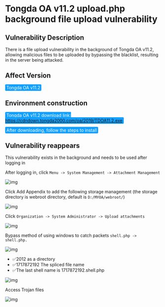 # Tongda OA v11.2 upload.php background file upload vulnerability

## Vulnerability Description

There is a file upload vulnerability in the background of Tongda OA v11.2, allowing malicious files to be uploaded by bypassing the blacklist, resulting in the server being attacked.

## Affect Version

<span style="background-color:rgb(18, 160, 255); padding: 2px 4px; border-radius: 3px; color: white;">Tongda OA v11.2</span>

## Environment construction

<span style="background-color:rgb(18, 160, 255); padding: 2px 4px; border-radius: 3px; color: white;">Tongda OA v11.2 download link: https://cdndown.tongda2000.com/oa/2019/TDOA11.2.exe</span>

<span style="background-color:rgb(18, 160, 255); padding: 2px 4px; border-radius: 3px; color: white;">After downloading, follow the steps to install</span>

## Vulnerability reappears

This vulnerability exists in the background and needs to be used after logging in

After logging in, click `Menu -> System Management -> Attachment Management`

![img](https://raw.githubusercontent.com/PeiQi0/PeiQi-WIKI-Book/refs/heads/main/docs/.vuepress/../.vuepress/public/img/tongdaoa-13.png)



Click Add Appendix to add the following storage management (the storage directory is webroot directory, default is `D:/MYOA/webroot/`)

![img](https://raw.githubusercontent.com/PeiQi0/PeiQi-WIKI-Book/refs/heads/main/docs/.vuepress/../.vuepress/public/img/tongdaoa-14.png)

Click `Organization -> System Administrator -> Upload attachments`

![img](https://raw.githubusercontent.com/PeiQi0/PeiQi-WIKI-Book/refs/heads/main/docs/.vuepress/../.vuepress/public/img/tongdaoa-15.png)

Bypass method of using windows to catch packets `shell.php -> shell.php.`

![img](https://raw.githubusercontent.com/PeiQi0/PeiQi-WIKI-Book/refs/heads/main/docs/.vuepress/../.vuepress/public/img/tongdaoa-16.png)

- ✅2012 as a directory
- ✅1717872192 The spliced ​​file name
- ✅The last shell name is 1717872192.shell.php



![img](https://raw.githubusercontent.com/PeiQi0/PeiQi-WIKI-Book/refs/heads/main/docs/.vuepress/../.vuepress/public/img/tongdaoa-17.png)



Access Trojan files

![img](https://raw.githubusercontent.com/PeiQi0/PeiQi-WIKI-Book/refs/heads/main/docs/.vuepress/../.vuepress/public/img/tongdaoa-18.png)